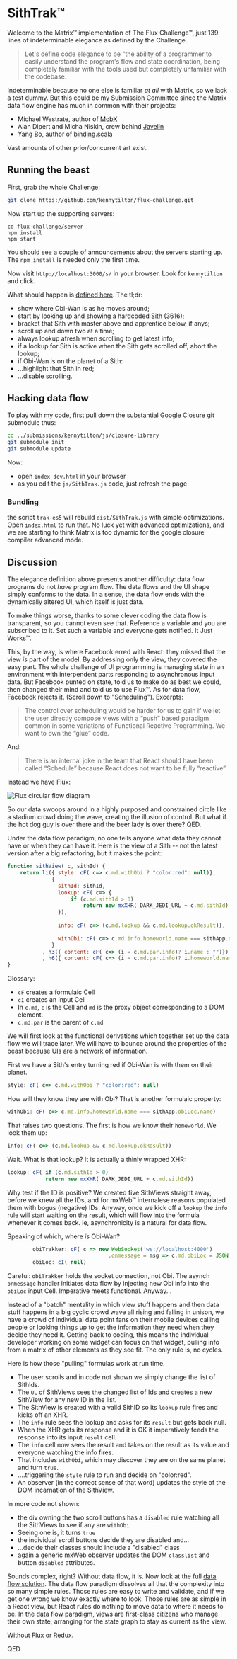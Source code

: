 # SithTrak&trade;

Welcome to the Matrix&trade; implementation of The Flux Challenge&trade;, just 139 lines of indeterminable elegance as defined by the Challenge.

>  Let's define code elegance to be "the ability of a programmer to easily understand
>  the program's flow and state coordination, being completely familiar with the tools
>  used but completely unfamiliar with the codebase.

Indeterminable because no one else is familiar *at all* with Matrix, so we lack a test dummy. But this could be my Submission Committee since the Matrix data flow engine has much in common with their projects:

* Michael Westrate, author of [MobX](https://github.com/mobxjs/mobx)
* Alan Dipert and Micha Niskin, crew behind [Javelin](https://github.com/hoplon/javelin)
* Yang Bo, author of [binding.scala](https://github.com/ThoughtWorksInc/Binding.scala)

Vast amounts of other prior/concurrent art exist. 

## Running the beast
First, grab the whole Challenge:
```` bash
git clone https://github.com/kennytilton/flux-challenge.git
````
Now start up the supporting servers:
````
cd flux-challenge/server
npm install
npm start
````
You should see a couple of announcements about the servers starting up. The `npm install` is needed only the first time.

Now visit `http://localhost:3000/s/` in your browser. Look for `kennytilton` and click.

What should happen is [defined here](https://github.com/staltz/flux-challenge/blob/master/README.md). The tl;dr:
* show where Obi-Wan is as he moves around;
* start by looking up and showing a hardcoded Sith (3616);
* bracket that Sith with master above and apprentice below, if anys;
* scroll up and down two at a time;
* always lookup afresh when scrolling to get latest info;
* if a lookup for Sith is active when the Sith gets scrolled off, abort the lookup;
* if Obi-Wan is on the planet of a Sith:
* ...highlight that Sith in red;
* ...disable scrolling.

## Hacking data flow
To play with my code, first pull down the substantial Google Closure git submodule thus:
````bash
cd ../submissions/kennytilton/js/closure-library
git submodule init
git submodule update
````
Now:
* open `index-dev.html` in your browser
* as you edit the `js/SithTrak.js` code, just refresh the page

### Bundling
the script `trak-es5` will rebuild `dist/SithTrak.js` with simple optimizations. Open `index.html` to run that. No luck yet with advanced optimizations, and we are starting to think Matrix is too dynamic for the google closure compiler advanced mode.

## Discussion
The elegance definition above presents another difficulty: data flow programs do not *have* program flow. The data flows and the UI shape simply conforms to the data. In a sense, the data flow ends with the dynamically altered UI, which itself is just data. 

To make things worse, thanks to some clever coding the data flow is transparent, so you cannot even see that. Reference a variable and you are subscribed to it. Set such a variable and everyone gets notified. It Just Works&trade;. 

This, by the way, is where Facebook erred with React: they missed that the view *is* part of the model. By addressing only the view, they covered the easy part. The whole challenge of UI programming is managing state in an environment with interpendent parts responding to asynchronous input data. But Facebook punted on state, told us to make do as best we could, then changed their mind and told us to use Flux&trade;. As for data flow, Facebook [rejects it](https://reactjs.org/docs/design-principles.html). (Scroll down to "Scheduling"). Excerpts:

> The control over scheduling would be harder for us to gain if we let the user
> directly compose views with a “push” based paradigm common in some variations of 
> Functional Reactive Programming. We want to own the “glue” code.

And:

> There is an internal joke in the team that React should have been 
> called “Schedule” because React does not want to be fully “reactive”.

Instead we have Flux:

![Flux circular flow diagram](https://github.com/kennytilton/flux-challenge/blob/master/submissions/kennytilton/dist/facebook-flux-react.jpg)

So our data swoops around in a highly purposed and constrained circle like a stadium crowd doing the wave, creating the illusion of control. But what if the hot dog guy is over there and the beer lady is over there? QED.

Under the data flow paradigm, no one tells anyone what data they cannot have or when they can have it. Here is the view of a Sith -- not the latest version after a big refactoring, but it makes the point:

```` js
function sithView( c, sithId) {
    return li({ style: cF( c=> c.md.withObi ? "color:red": null)},
              {
                sithId: sithId,
                lookup: cF( c=> {
                    if (c.md.sithId > 0)
                        return new mxXHR( DARK_JEDI_URL + c.md.sithId)
                }),
    
                info: cF( c=> (c.md.lookup && c.md.lookup.okResult)),
    
                withObi: cF( c=> c.md.info.homeworld.name === sithApp.obiLoc.name)
              }
           , h3({ content: cF( c=> (i = c.md.par.info)? i.name : "")})
           , h6({ content: cF( c=> (i = c.md.par.info)? i.homeworld.name : "")}));
}
````
Glossary:
* `cF` creates a formulaic Cell
* `cI` creates an input Cell
* In `c.md`, `c` is the Cell and `md` is the proxy object corresponding to a DOM element.
* `c.md.par` is the parent of `c.md`

We will first look at the functional derivations which together set up the data flow we will trace later. We will have to bounce around the properties of the beast because UIs are a network of information.

First we have a Sith's entry turning red if Obi-Wan is with them on their planet.
```` js
style: cF( c=> c.md.withObi ? "color:red": null)
````
How will they know they are with Obi? That is another formulaic property:
```` js
withObi: cF( c=> c.md.info.homeworld.name === sithApp.obiLoc.name)
````
That raises two questions. The first is how we know their `homeworld`. We look them up:
```` js
info: cF( c=> (c.md.lookup && c.md.lookup.okResult))
````
Wait. What is that lookup? It is actually a thinly wrapped XHR:
```` js
lookup: cF( if (c.md.sithId > 0)
            return new mxXHR( DARK_JEDI_URL + c.md.sithId))
````
Why test if the ID is positive? We created five SithViews straight away, before we knew all the IDs, and for mxWeb&trade; internalese reasons populated them with bogus (negative) IDs. Anyway, once we kick off a `lookup` the `info` rule will start waiting on the result, which will flow into the formula whenever it comes back. ie, asynchronicity is a natural for data flow.

Speaking of which, where *is* Obi-Wan?
```` js
        obiTrakker: cF( c => new WebSocket('ws://localhost:4000')
                                .onmessage = msg => c.md.obiLoc = JSON.parse(msg.data)),
        obiLoc: cI( null)
````
Careful: `obiTrakker` holds the socket connection, not Obi. The asynch `onmessage` handler initiates data flow by injecting new Obi info into the `obiLoc` input Cell. Imperative meets functional. Anyway...

Instead of a "batch" mentality in which view stuff happens and then data stuff happens in a big cyclic crowd wave all rising and falling in unison, we have a crowd of individual data point fans on their mobile devices calling people or looking things up to get the information they need when they decide they need it. Getting back to coding, this means the individual developer working on some widget can focus on that widget, pulling info from a matrix of other elements as they see fit. The only rule is, no cycles.

Here is how those "pulling" formulas work at run time. 
* The user scrolls and in code not shown we simply change the list of SithIds. 
* The `UL` of SithViews sees the changed list of Ids and creates a new SithView for any new ID in the list. 
* The SithView is created with a valid SithID so its `lookup` rule fires and kicks off an XHR. 
* The `info` rule sees the lookup and asks for its `result` but gets back null. 
* When the XHR gets its response and it is OK it imperatively feeds the response into its input `result` cell. 
* The `info` cell now sees the result and takes on the result as its value and everyone watching the info fires. 
* That includes `withObi`, which may discover they are on the same planet and turn `true`.
* ....triggering the `style` rule to run and decide on "color:red".
* An observer (in the correct sense of that word) updates the style of the DOM  incarnation of the SithView.

In more code not shown:
* the div owning the two scroll buttons has a `disabled` rule watching all the SithViews to see if any are `withObi`
* Seeing one is, it turns `true`
* the individual scroll buttons decide they are disabled and...
* ...decide their classes should include a "disabled" class
* again a generic mxWeb observer updates the DOM `classlist` and button `disabled` attributes.

Sounds complex, right? Without data flow, it is. Now look at the full [data flow solution](https://github.com/kennytilton/flux-challenge/blob/master/submissions/kennytilton/js/SithTrak.js). The data flow paradigm  dissolves all that the complexity into so many simple rules. Those rules are easy to write and validate, and if we get one wrong we know exactly where to look. Those rules are as simple in a React view, but React rules do nothing to move data to where it needs to be. In the data flow paradigm, views are first-class citizens who manage their own state, arranging for the state graph to stay as current as the view.

Without Flux or Redux.

QED

